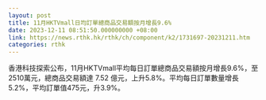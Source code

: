 ```yaml
---
layout: post
title: 11月HKTVmall日均訂單總商品交易額按月增長9.6%
date: 2023-12-11 08:51:50.000000000 +08:00
link: https://news.rthk.hk/rthk/ch/component/k2/1731697-20231211.htm
categories: rthk
---
```


香港科技探索公布，11月HKTVmall平均每日訂單總商品交易額按月增長9.6%，至2510萬元，總商品交易額達 7.52 億元，上升5.8%。平均每日訂單數量增長5.2%，平均訂單值475元，升3.9%。
